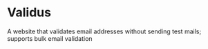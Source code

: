 # Validus
A website that validates email addresses without sending test mails; supports bulk email validation
